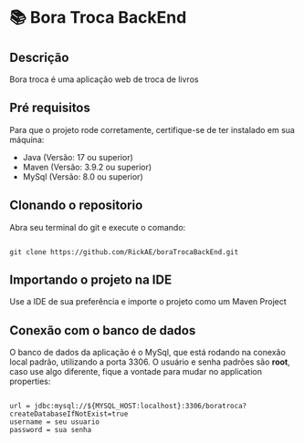# :books: Bora Troca BackEnd

## Descrição
Bora troca é uma aplicação web de troca de livros


## Pré requisitos
Para que o projeto rode corretamente, certifique-se de ter instalado em sua máquina: 

- Java (Versão: 17 ou superior)
- Maven (Versão: 3.9.2 ou superior) 
- MySql (Versão: 8.0 ou superior)

## Clonando o repositorio

Abra seu terminal do git e execute o comando:

```

git clone https://github.com/RickAE/boraTrocaBackEnd.git

```

## Importando o projeto na IDE 

Use a IDE de sua preferência e importe o projeto como um Maven Project


## Conexão com o banco de dados

O banco de dados da aplicação é o MySql, que está rodando na conexão local padrão, utilizando a porta 3306. 
O usuário e senha padrões são **root**, caso use algo diferente, fique a vontade para mudar no application properties:

```

url = jdbc:mysql://${MYSQL_HOST:localhost}:3306/boratroca?createDatabaseIfNotExist=true
username = seu usuario
password = sua senha

```

